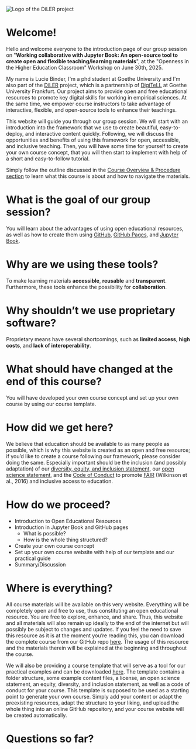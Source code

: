 ![Logo of the DiLER project](../static/logo.png)
# **Welcome!**

Hello and welcome everyone to the introduction page of our group session on "**Working collaborative with Jupyter Book: An open-source tool to create open and flexible teaching/learning materials**", at the "Openness in the Higher Education Classroom" Workshop on June 30th, 2025.  

My name is Lucie Binder, I'm a phd student at Goethe University and I'm also part of the [DiLER](https://diler-digitell.github.io/intro.html) project, which is a partnership of [DigiTeLL](https://www.uni-frankfurt.de/106198465/Digital_Teaching_and_Learning_Lab___DigiTeLL) at Goethe University Frankfurt. Our project aims to provide open and free educational resources to promote key digital skills for working in empirical sciences. At the same time, we empower course instructors to take advantage of interactive, flexible, and open-source tools to enhance their teachings.

This website will guide you through our group session. We will start with an introduction into the framework that we use to create beautiful, easy-to-deploy, and interactive content quickly. Following, we will discuss the opportunities and benefits of using this framework for open, accessible, and inclusive teaching. Then, you will have some time for yourself to create your own course concept, that you will then start to implement with help of a short and easy-to-follow tutorial. 

Simply follow the outline discussed in the [Course Overview & Procedure section](overview) to learn what this course is about and how to navigate the materials.

# What is the goal of our group session?
You will learn about the advantages of using open educational resources, as well as how to create them using [GitHub](https://github.com/), [GitHub Pages](https://pages.github.com/), and [Jupyter Book](https://jupyterbook.org/en/stable/intro.html).

# Why are we using these tools?
To make learning materials **accessible**, **reusable** and **transparent**. Furthermore, these tools enhance the possibility for **collaboration**.

# Why shouldn’t we use proprietary software?
Proprietary means have several shortcomings, such as **limited access**, **high costs**, and **lack of interoperability**.

# What should have changed at the end of this course?
You will have developed your own course concept and set up your own course by using our course template.

# How did we get here?
We believe that education should be available to as many people as possible, which is why this website is created as an open and free resource; if you’d like to create a course following our framework, please consider doing the same. Especially important should be the inclusion (and possibly adaptation) of our [diversity, equity, and inclusion statement](../resources/dei), our [open science statement](../resources/open_science), and the [Code of Conduct](../resources/CoC) to promote [FAIR](https://www.nature.com/articles/sdata201618) (Wilkinson et al., 2016) and inclusive access to education.
   
# How do we proceed?
- Introduction to Open Educational Resources
- Introduction in Jupyter Book and GitHub pages
  - What is possible?
  - How is the whole thing structured?
- Create your own course concept
- Set up your own course website with help of our template and our practical guide
- Summary/Discussion

# Where is everything?

All course materials will be available on this very website. Everything will be completely open and free to use, thus constituting an open educational resource. You are free to explore, enhance, and share. Thus, this website and all materials will also remain up ideally to the end of the internet but will possibly be subject to changes and updates. If you feel the need to save this resource as it is at the moment you’re reading this, you can download the complete course from our GitHub repo [here](https://github.com/luciebinder/ws-openness-2025). The usage of this resource and the materials therein will be explained at the beginning and throughout the course.

We will also be providing a course template that will serve as a tool for our practical examples and can be downloaded [here](https://github.com/luciebinder/course-template-minimal). The template contains a folder structure, some example content files, a license, an open science statement, an equity, diversity, and inclusion statement, as well as a code of conduct for your course. This template is supposed to be used as a starting point to generate your own course. Simply add your content or adapt the preexisting resources, adapt the structure to your liking, and upload the whole thing into an online GitHub repository, and your course website will be created automatically.

# Questions so far?


